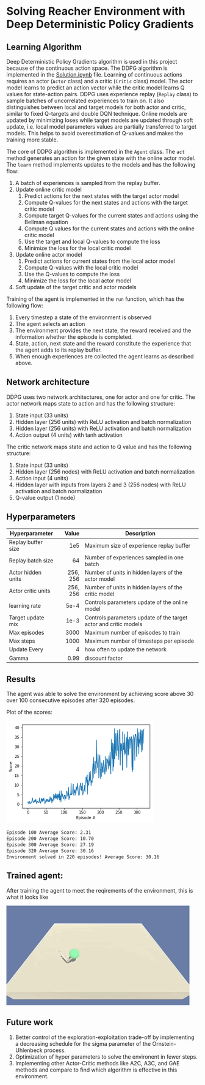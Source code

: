 # Solving Reacher Environment with Deep Deterministic Policy Gradients

## Learning Algorithm

Deep Deterministic Policy Gradients algorithm is used in this project because of the continuous action space. 
The DDPG algorithm is implemented in the [Solution.ipynb](Solution.ipynb) file. 
Learning of continuous actions requires an actor (`Actor` class) and a critic (`Critic` class) model.
The actor model learns to predict an action vector while the critic model learns Q values for state-action pairs.
DDPG uses experience replay (`Replay` class) to sample batches of uncorrelated experiences to train on. 
It also distinguishes between local and target models for both actor and critic, similar to fixed Q-targets and double DQN technique.
Online models are updated by minimizing loses while target models are updated through soft update, 
i.e. local model parameters values are partially transferred to target models. 
This helps to avoid overestimation of Q-values and makes the training more stable.

The core of DDPG algorithm is implemented in the `Agent` class. 
The `act` method generates an action for the given state with the online actor model.
The `learn` method implements updates to the models and has the following flow:

1. A batch of experiences is sampled from the replay buffer.
2. Update online critic model
    1. Predict actions for the next states with the target actor model
    2. Compute Q-values for the next states and actions with the target critic model
    3. Compute target Q-values for the current states and actions using the Bellman equation
    4. Compute Q values for the current states and actions with the online critic model
    5. Use the target and local Q-values to compute the loss
    6. Minimize the loss for the local critic model
3. Update online actor model
    1. Predict actions for current states from the local actor model
    2. Compute Q-values with the local critic model
    3. Use the Q-values to compute the loss
    4. Minimize the loss for the local actor model
4. Soft update of the target critic and actor models

Training of the agent is implemented in the `run` function, which has the following flow:

1. Every timestep a state of the environment is observed
2. The agent selects an action
3. The environment provides the next state, the reward received and the information whether the episode is completed.
4. State, action, next state and the reward constitute the experience that the agent adds to its replay buffer.
5. When enough experiences are collected the agent learns as described above.
 
## Network architecture

DDPG uses two network architectures, one for actor and one for critic.
The actor network maps state to action and has the following structure:
 
1. State input (33 units)
2. Hidden layer (256 units) with ReLU activation and batch normalization
3. Hidden layer (256 units) with ReLU activation and batch normalization
4. Action output (4 units) with tanh activation

The critic network maps state and action to Q value and has the following structure:
1. State input (33 units)
2. Hidden layer (256 nodes) with ReLU activation and batch normalization
3. Action input (4 units)
4. Hidden layer with inputs from layers 2 and 3 (256 nodes) with ReLU activation and batch normalization
5. Q-value output (1 node)

## Hyperparameters

| Hyperparameter | Value | Description |
|---|---:|---|
| Replay buffer size | 1e5 | Maximum size of experience replay buffer |
| Replay batch size | 64 | Number of experiences sampled in one batch |
| Actor hidden units | 256, 256 | Number of units in hidden layers of the actor model |
| Actor critic units | 256, 256 | Number of units in hidden layers of the critic model |
| learning rate | 5e-4 | Controls parameters update of the online model |
| Target update mix | 1e-3 | Controls parameters update of the target actor and critic models |
| Max episodes | 3000 | Maximum number of episodes to train |
| Max steps | 1000 | Maximum number of timesteps per episode |
| Update Every | 4 | how often to update the network |
| Gamma | 0.99 | discount factor |


## Results

The agent was able to solve the environment by achieving score above 30 over 100 consecutive episodes after 320 episodes.


Plot of the scores:

![Rewards plot](images/scores_graph.png)

```
Episode 100	Average Score: 2.31
Episode 200	Average Score: 10.70
Episode 300	Average Score: 27.19
Episode 320	Average Score: 30.16
Environment solved in 220 episodes!	Average Score: 30.16
```
## Trained agent:

After training the agent to meet the reqirements of the environment, this is what it looks like

![trained](images/trained.gif)

## Future work

1. Better control of the exploration-exploitation trade-off by implementing a decreasing schedule for the sigma parameter of the
Ornstein-Uhlenbeck process.
2. Optimization of hyper parameters to solve the environent in fewer steps.
3. Implementing other Actor-Critic methods like A2C, A3C, and GAE methods and compare to find which algorithm is effective in this environment.



